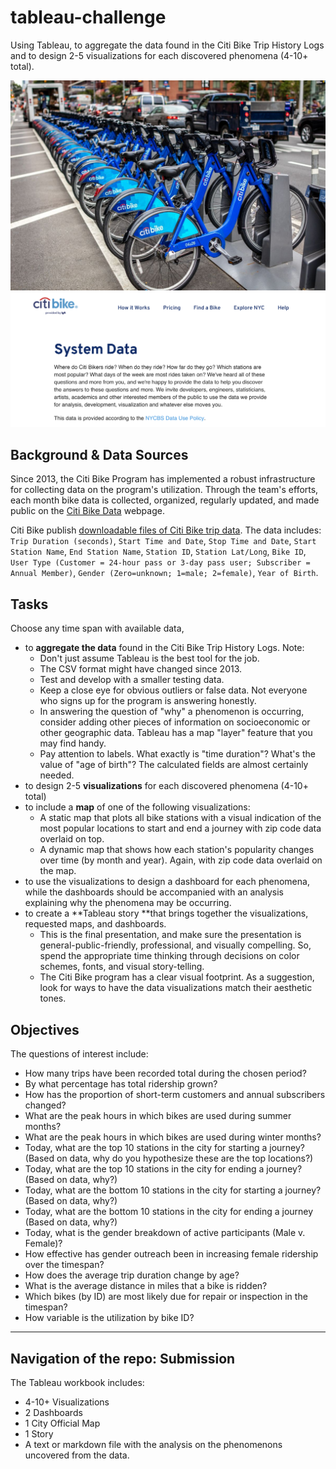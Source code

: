 # tableau-challenge
Using Tableau, to aggregate the data found in the Citi Bike Trip History Logs and to design 2-5 visualizations for each discovered phenomena (4-10+ total).

![Citi-Bikes](Images/CitiBike.jpg)
![Citi-Bikes-data](Images/CitiBikeData.png)

## Background & Data Sources

Since 2013, the Citi Bike Program has implemented a robust infrastructure for collecting data on the program's utilization. Through the team's efforts, each month bike data is collected, organized, regularly updated, and made public on the [Citi Bike Data](https://www.citibikenyc.com/system-data) webpage.

Citi Bike publish [downloadable files of Citi Bike trip data](https://s3.amazonaws.com/tripdata/index.html). The data includes:
`Trip Duration (seconds)`, `Start Time and Date`, `Stop Time and Date`, `Start Station Name`, `End Station Name`, `Station ID`, `Station Lat/Long`, `Bike ID`, `User Type (Customer = 24-hour pass or 3-day pass user; Subscriber = Annual Member)`, `Gender (Zero=unknown; 1=male; 2=female)`, `Year of Birth`.


## Tasks
Choose any time span with available data, 
* to **aggregate the data** found in the Citi Bike Trip History Logs. Note: 
	- Don't just assume Tableau is the best tool for the job.
	- The CSV format might have changed since 2013.
	- Test and develop with a smaller testing data. 
	- Keep a close eye for obvious outliers or false data. Not everyone who signs up for the program is answering honestly.
	- In answering the question of "why" a phenomenon is occurring, consider adding other pieces of information on socioeconomic or other geographic data. Tableau has a map "layer" feature that you may find handy.
	- Pay attention to labels. What exactly is "time duration"? What's the value of "age of birth"? The calculated fields are almost certainly needed.
* to design 2-5 **visualizations** for each discovered phenomena (4-10+ total)
* to include a **map** of one of the following visualizations:
	* A static map that plots all bike stations with a visual indication of the most popular locations to start and end a journey with zip code data overlaid on top.
	* A dynamic map that shows how each station's popularity changes over time (by month and year). Again, with zip code data overlaid on the map.
* to use the visualizations to design a dashboard for each phenomena, while the dashboards should be accompanied with an analysis explaining why the phenomena may be occurring.
* to create a **Tableau story **that brings together the visualizations, requested maps, and dashboards. 
	- This is the final presentation, and make sure the presentation is general-public-friendly, professional, and visually compelling. So, spend the appropriate time thinking through decisions on color schemes, fonts, and visual story-telling. 
	- The Citi Bike program has a clear visual footprint. As a suggestion, look for ways to have the data visualizations match their aesthetic tones.


## Objectives
The questions of interest include: 
* How many trips have been recorded total during the chosen period?
* By what percentage has total ridership grown?
* How has the proportion of short-term customers and annual subscribers changed?
* What are the peak hours in which bikes are used during summer months?
* What are the peak hours in which bikes are used during winter months?
* Today, what are the top 10 stations in the city for starting a journey? (Based on data, why do you hypothesize these are the top locations?)
* Today, what are the top 10 stations in the city for ending a journey? (Based on data, why?)
* Today, what are the bottom 10 stations in the city for starting a journey? (Based on data, why?)
* Today, what are the bottom 10 stations in the city for ending a journey (Based on data, why?)
* Today, what is the gender breakdown of active participants (Male v. Female)?
* How effective has gender outreach been in increasing female ridership over the timespan?
* How does the average trip duration change by age?
* What is the average distance in miles that a bike is ridden?
* Which bikes (by ID) are most likely due for repair or inspection in the timespan?
* How variable is the utilization by bike ID?


- - -

## Navigation of the repo: Submission

The Tableau workbook includes: 
  * 4-10+ Visualizations 
  * 2 Dashboards
  * 1 City Official Map
  * 1 Story 
  * A text or markdown file with the analysis on the phenomenons uncovered from the data.


